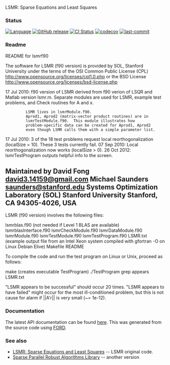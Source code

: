LSMR: Sparse Equations and Least Squares

### Status

[![Language](https://img.shields.io/badge/-Fortran-734f96?logo=fortran&logoColor=white)](https://github.com/topics/fortran)
[![GitHub release](https://img.shields.io/github/release/jacobwilliams/LSMR.svg)](https://github.com/jacobwilliams/LSMR/releases/latest)
[![CI Status](https://github.com/jacobwilliams/LSMR/actions/workflows/CI.yml/badge.svg)](https://github.com/jacobwilliams/LSMR/actions)
[![codecov](https://codecov.io/gh/jacobwilliams/LSMR/branch/master/graph/badge.svg)](https://codecov.io/gh/jacobwilliams/LSMR)
[![last-commit](https://img.shields.io/github/last-commit/jacobwilliams/LSMR)](https://github.com/jacobwilliams/LSMR/commits/master)

### Readme

README for lsmrf90

The software for LSMR (f90 version) is provided by SOL, Stanford University
under the terms of the OSI Common Public License (CPL)
   http://www.opensource.org/licenses/cpl1.0.php
or the BSD License
   http://www.opensource.org/licenses/bsd-license.php

17 Jul 2010: f90 version of LSMR derived from f90 verion of LSQR
             and Matlab version lsmr.m.
             Separate modules are used for LSMR, example test problems,
             and Check routines for A and x.

             LSMR lives in lsmrModule.f90.
             Aprod1, Aprod2 (matrix-vector product routines) are in
             lsmrTestModule.f90.  This module illustrates how
             problem-specific data can be created for Aprod1, Aprod2
             even though LSMR calls them with a simple parameter list.

17 Jul 2010: 3 of the 18 test problems request local reorthogonalization
             (localSize = 10).  These 3 tests currently fail.
07 Sep 2010: Local reorthogonalization now works (localSize > 0).
26 Oct 2012: lsmrTestProgram outputs helpful info to the screen.

Maintained by
 David Fong       <david3.14159@gmail.com>
 Michael Saunders <saunders@stanford.edu>
 Systems Optimization Laboratory (SOL)
 Stanford University
 Stanford, CA 94305-4026, USA
-----------------------------------------------------------------------------

LSMR (f90 version) involves the following files:

   lsmrblas.f90         (not needed if Level 1 BLAS are available)
   lsmrblasInterface.f90
   lsmrCheckModule.f90
   lsmrDataModule.f90
   lsmrModule.f90
   lsmrTestModule.f90
   lsmrTestProgram.f90
   LSMR.txt             (example output file from an Intel Xeon system
                         compiled with gfortran -O on Linux Debian Elive)
   Makefile
   README

To compile the code and run the test program on Linux or Unix,
proceed as follows:

   make                 (creates executable TestProgram)
   ./TestProgram
   grep appears LSMR.txt

"LSMR  appears to be successful" should occur 20 times.
"LSMR  appears to have failed" might occur for the most
ill-conditioned problem, but this is not cause for alarm
if ||A'r|| is very small (~= 1e-12).

### Documentation

The latest API documentation can be found [here](https://jacobwilliams.github.io/LSMR/). This was generated from the source code using [FORD](https://github.com/Fortran-FOSS-Programmers/ford).

### See also
 * [LSMR: Sparse Equations and Least Squares](https://web.stanford.edu/group/SOL/software/lsmr/) -- LSMR original code.
 * [Sparse Parallel Robust Algorithms Library](https://github.com/ralna/spral) -- another version
